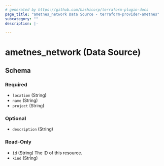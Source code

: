 ```yaml
---
# generated by https://github.com/hashicorp/terraform-plugin-docs
page_title: "ametnes_network Data Source - terraform-provider-ametnes"
subcategory: ""
description: |-
  
---
```


# ametnes_network (Data Source)





<!-- schema generated by tfplugindocs -->
## Schema

### Required

- `location` (String)
- `name` (String)
- `project` (String)

### Optional

- `description` (String)

### Read-Only

- `id` (String) The ID of this resource.
- `kind` (String)


